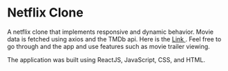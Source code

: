 <h1>Netflix Clone</h1>
<p>A netflix clone that implements responsive and dynamic behavior. Movie data is fetched using axios and the TMDb api. Here is the <a href="https://netflix-clone-e2191.web.app/">Link </a>. Feel free to go through and the app and use features such as movie trailer viewing.<p>

<p>The application was built using ReactJS, JavaScript, CSS, and HTML. </p>




